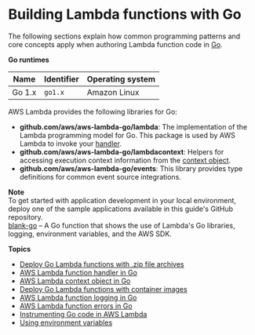 # Building Lambda functions with Go<a name="lambda-golang"></a>

The following sections explain how common programming patterns and core concepts apply when authoring Lambda function code in [Go](https://golang.org/)\.


**Go runtimes**  

| Name | Identifier | Operating system | 
| --- | --- | --- | 
|  Go 1\.x  |  `go1.x`  |  Amazon Linux  | 

AWS Lambda provides the following libraries for Go:
+ **github\.com/aws/aws\-lambda\-go/lambda**: The implementation of the Lambda programming model for Go\. This package is used by AWS Lambda to invoke your [handler](golang-handler.md)\.
+ **github\.com/aws/aws\-lambda\-go/lambdacontext**: Helpers for accessing execution context information from the [context object](golang-context.md)\.
+ **github\.com/aws/aws\-lambda\-go/events**: This library provides type definitions for common event source integrations\.

**Note**  
To get started with application development in your local environment, deploy one of the sample applications available in this guide's GitHub repository\.  
[blank\-go](https://github.com/awsdocs/aws-lambda-developer-guide/tree/main/sample-apps/blank-go) – A Go function that shows the use of Lambda's Go libraries, logging, environment variables, and the AWS SDK\.

**Topics**
+ [Deploy Go Lambda functions with \.zip file archives](golang-package.md)
+ [AWS Lambda function handler in Go](golang-handler.md)
+ [AWS Lambda context object in Go](golang-context.md)
+ [Deploy Go Lambda functions with container images](go-image.md)
+ [AWS Lambda function logging in Go](golang-logging.md)
+ [AWS Lambda function errors in Go](golang-exceptions.md)
+ [Instrumenting Go code in AWS Lambda](golang-tracing.md)
+ [Using environment variables](golang-envvars.md)
